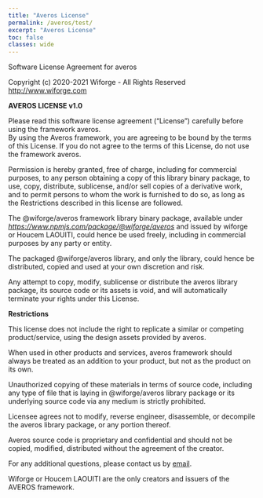 ```yaml
---
title: "Averos License"
permalink: /averos/test/
excerpt: "Averos License"
toc: false
classes: wide
---
```


Software License Agreement for averos

Copyright (c) 2020-2021 Wiforge - All Rights Reserved<br/>
http://www.wiforge.com

**AVEROS LICENSE v1.0**

Please read this software license agreement (“License”) carefully before using the framework averos. <br/>
By using the Averos framework, you are agreeing to be bound by the terms of this License.
If you do not agree to the terms of this License, do not use the framework averos.

Permission is hereby granted, free of charge, including for commercial purposes, to any 
person obtaining a copy of this library binary package, to use, copy, distribute, sublicense, and/or sell copies
of a derivative work, and to permit persons to whom the work is furnished 
to do so, as long as the Restrictions described in this license are followed.

The @wiforge/averos framework library binary package, available under _https://www.npmjs.com/package/@wiforge/averos_
and issued by wiforge or Houcem LAOUITI, could hence be used freely, including in commercial purposes
by any party or entity.

The packaged @wiforge/averos library, and only the library, could hence be distributed, copied and used
at your own discretion and risk.

Any attempt to copy, modify, sublicense or distribute the averos library package, its source code or 
its assets is void, and will automatically terminate your rights under this License.

**Restrictions**

This license does not include the right to replicate a similar or competing product/service, 
using the design assets provided by averos.

When used in other products and services, averos framework should always be treated as an addition 
to your product, but not as the product on its own.

Unauthorized copying of these materials in terms of source code, including any type of file 
that is laying in @wiforge/averos library package or its underlying source code via any medium is strictly prohibited.

Licensee agrees not to modify, reverse engineer, disassemble, or decompile the averos library package, or any portion
thereof.

Averos source code is proprietary and confidential and should not be copied, modified, distributed 
without the agreement of the creator.

For any additional questions, please contact us by [email](mailto:averos.tech@gmail.com).

Wiforge or Houcem LAOUITI are the only creators and issuers of the AVEROS framework.
